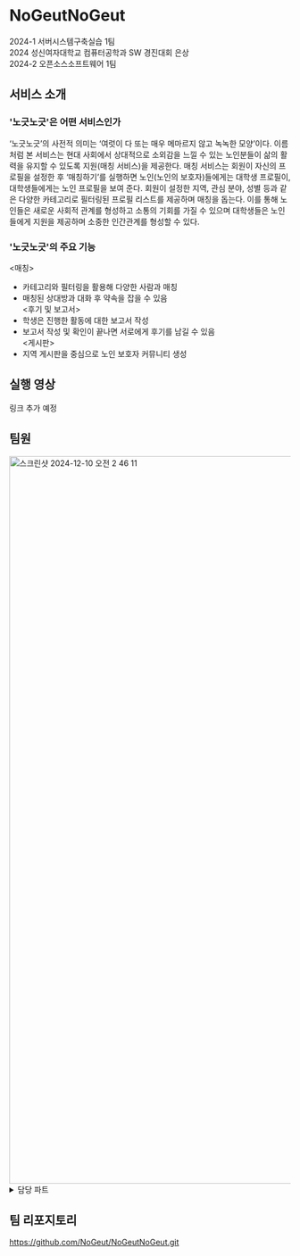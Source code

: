 # NoGeutNoGeut
2024-1 서버시스템구축실습 1팀
<br/>
2024 성신여자대학교 컴퓨터공학과 SW 경진대회 은상
<br/>
2024-2 오픈소스소프트웨어 1팀

## 서비스 소개

### '노긋노긋'은 어떤 서비스인가

‘노긋노긋’의 사전적 의미는 ‘여럿이 다 또는 매우 메마르지 않고 녹녹한 모양’이다. 이름처럼 본 서비스는 현대 사회에서 상대적으로 소외감을 느낄 수 있는 노인분들이 삶의 활력을 유지할 수 있도록 지원(매칭 서비스)을 제공한다. 매칭 서비스는 회원이 자신의 프로필을 설정한 후 ‘매칭하기’를 실행하면 노인(노인의 보호자)들에게는 대학생 프로필이, 대학생들에게는 노인 프로필을 보여 준다. 회원이 설정한 지역, 관심 분야, 성별 등과 같은 다양한 카테고리로 필터링된 프로필 리스트를 제공하며 매칭을 돕는다. 이를 통해 노인들은 새로운 사회적 관계를 형성하고 소통의 기회를 가질 수 있으며 대학생들은 노인들에게 지원을 제공하며 소중한 인간관계를 형성할 수 있다.

### '노긋노긋'의 주요 기능

<매칭>
- 카테고리와 필터링을 활용해 다양한 사람과 매칭
- 매칭된 상대방과 대화 후 약속을 잡을 수 있음<br/>
<후기 및 보고서>
- 학생은 진행한 활동에 대한 보고서 작성
- 보고서 작성 및 확인이 끝나면 서로에게 후기를 남길 수 있음<br/>
<게시판>
- 지역 게시판을 중심으로 노인 보호자 커뮤니티 생성



## 실행 영상
링크 추가 예정

## 팀원
<img width="1304" alt="스크린샷 2024-12-10 오전 2 46 11" src="https://github.com/user-attachments/assets/5b50390d-4ec7-4a7a-8e50-3ffc62ed0b2d">

<details>
<summary>담당 파트</summary>
<div markdown="1">

* CI/CD 연결
* 보고서 CSS 수정

</div>
</details>


## 팀 리포지토리

https://github.com/NoGeut/NoGeutNoGeut.git
